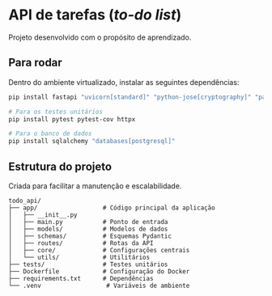 # API de tarefas (*to-do list*)

Projeto desenvolvido com o propósito de aprendizado.

## Para rodar

Dentro do ambiente virtualizado, instalar as seguintes dependências:
```bash
pip install fastapi "uvicorn[standard]" "python-jose[cryptography]" "passlib[bcrypt]" python-multipart pydantic-settings

# Para os testes unitários
pip install pytest pytest-cov httpx

# Para o banco de dados
pip install sqlalchemy "databases[postgresql]"
```
## Estrutura do projeto

Criada para facilitar a manutenção e escalabilidade.

```
todo_api/
├── app/                  # Código principal da aplicação
│   ├── __init__.py
│   ├── main.py           # Ponto de entrada
│   ├── models/           # Modelos de dados
│   ├── schemas/          # Esquemas Pydantic
│   ├── routes/           # Rotas da API
│   ├── core/             # Configurações centrais
│   └── utils/            # Utilitários
├── tests/                # Testes unitários
├── Dockerfile            # Configuração do Docker
├── requirements.txt      # Dependências
└── .venv                  # Variáveis de ambiente
```



